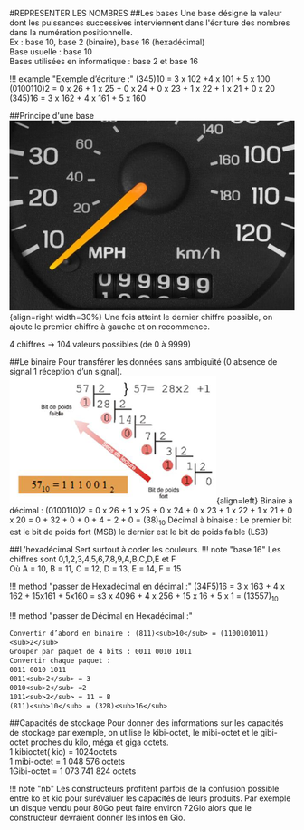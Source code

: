 #REPRESENTER LES NOMBRES
##Les bases
Une base désigne la valeur dont les puissances successives interviennent dans l'écriture des nombres dans la numération positionnelle.  
Ex : base 10, base 2 (binaire), base 16 (hexadécimal)  
Base usuelle : base 10  
Bases utilisées en informatique : base 2 et base 16  

!!! example "Exemple d’écriture :"
	(345)10 = 3 x 102 +4 x 101 + 5 x 100  
	(0100110)2 = 0 x 26 + 1 x 25 + 0 x 24 + 0 x 23 + 1 x 22 + 1 x 21 + 0 x 20  
	(345)16 = 3 x 162 + 4 x 161 + 5 x 160  

##Principe d'une base
![compteur](img/compteur.jpg){align=right width=30%}
Une fois atteint le dernier chiffre possible, on ajoute le premier chiffre à gauche et on recommence.

4 chiffres → 104 valeurs possibles (de 0 à 9999) 

##Le binaire
Pour transférer les données sans ambiguïté (0 absence de signal 1 réception d’un signal).
![conversion binaire decimal](img/conv_dec_bin.PNG){align=left}
Binaire à décimal :
(0100110)2 = 0 x 26 + 1 x 25 + 0 x 24 + 0 x 23 + 1 x 22 + 1 x 21 + 0 x 20
= 0 + 32 + 0 + 0 + 4 + 2 + 0 = (38)<sub>10</sub>
Décimal à binaise :
Le premier bit est le bit de poids fort (MSB) le dernier est le bit de poids faible (LSB)    

##L’hexadécimal
Sert surtout à coder les couleurs.
!!! note "base 16"
	Les chiffres sont 0,1,2,3,4,5,6,7,8,9,A,B,C,D,E et F  
	Où A = 10, B = 11, C = 12, D = 13, E = 14, F = 15

!!! method "passer de Hexadécimal en décimal :"
	(34F5)16 = 3 x 163 + 4 x 162 + 15x161 + 5x160 =
	s3 x 4096 + 4 x 256 + 15 x 16 + 5 x 1 = (13557)<sub>10</sub>

!!! method "passer de Décimal en Hexadécimal :"
	  
	Convertir d’abord en binaire : (811)<sub>10</sub> = (1100101011)<sub>2</sub>   
	Grouper par paquet de 4 bits : 0011 0010 1011   
	Convertir chaque paquet :   
	0011 0010 1011  
	0011<sub>2</sub> = 3   	   
	0010<sub>2</sub> =2     
	1011<sub>2</sub> = 11 = B   
	(811)<sub>10</sub> = (32B)<sub>16</sub>  
	 
	


##Capacités de stockage
Pour donner des informations sur les capacités de stockage par exemple, on utilise le kibi-octet, le mibi-octet et le gibi-octet proches du kilo, méga et giga octets.  
1 kibioctet( kio) = 1024octets  
1 mibi-octet = 1 048 576 octets  
1Gibi-octet = 1 073 741 824 octets  

!!! note "nb"
	Les constructeurs profitent parfois de la confusion possible entre ko et kio pour surévaluer les capacités de leurs produits. Par exemple un disque vendu pour 80Go peut faire environ 72Gio alors que le constructeur devraient donner les infos en Gio.